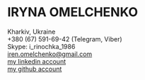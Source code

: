 # IRYNA OMELCHENKO
Kharkiv, Ukraine  
+380 (67) 591-69-42 (Telegram, Viber)  
Skype: i_rinochka_1986  
[iren.omelchenko@gmail.com](mailto:iren.omelchenko@gmail.com)  
[my linkedin account](https://www.linkedin.com/in/irynaomelchenko/)  
[my github account](https://www.github.com/irynaomelchenko)  
